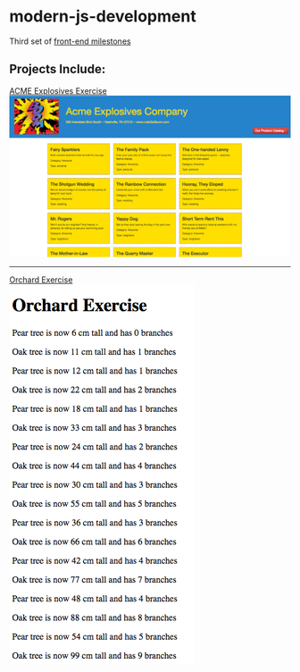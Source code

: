 # modern-js-development
Third set of [front-end milestones](https://github.com/nashville-software-school/front-end-milestones/tree/master/4-modern-javascript-developer)

## Projects Include:

[ACME Explosives Exercise](https://github.com/complikatyed/modern-js-development/tree/master/acme-explosives)  
![Screenshot 1: No selection](https://github.com/complikatyed/modern-js-development/blob/master/images/AcmeExplosives.png)

--------

[Orchard Exercise](https://github.com/complikatyed/modern-js-development/tree/master/orchardexercise)  
![Screenshot 2: No selection](https://github.com/complikatyed/modern-js-development/blob/master/images/OrchardExercise.png)


